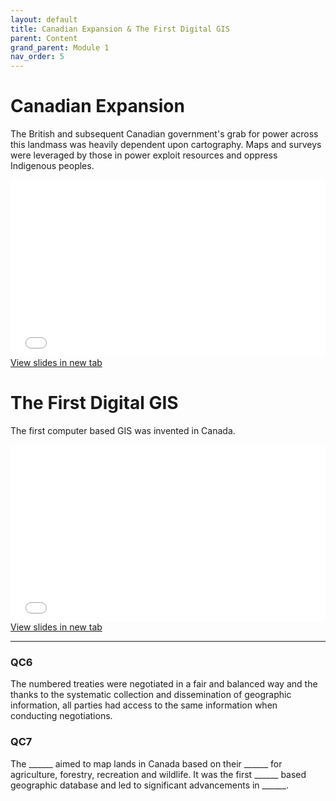 ```yaml
---
layout: default
title: Canadian Expansion & The First Digital GIS
parent: Content
grand_parent: Module 1
nav_order: 5
---
```




# Canadian Expansion

The British and subsequent Canadian government's grab for power across this landmass was heavily dependent upon cartography.  Maps and surveys were leveraged by those in power exploit resources and oppress Indigenous peoples.

<div style="overflow: hidden;
  padding-top: 56.25%;
  position: relative">
  <iframe src="content/Expansion.html" title="Processes" scrolling="no" frameborder="0"
    style="border: 0;
   height: 100%;
   left: 0;
   position: absolute;
   top: 0;
   width: 100%;">
   <p>Your browser does not support iframes.</p>
 </iframe>
</div>
<a href="content/Expansion.html" target="_blank">View slides in new tab</a>

# The First Digital GIS

The first computer based GIS was invented in Canada.

<div style="overflow: hidden;
  padding-top: 56.25%;
  position: relative">
  <iframe src="content/Expansion.html" title="Processes" scrolling="no" frameborder="0"
    style="border: 0;
   height: 100%;
   left: 0;
   position: absolute;
   top: 0;
   width: 100%;">
   <p>Your browser does not support iframes.</p>
 </iframe>
</div>
<a href="content/Expansion.html" target="_blank">View slides in new tab</a>

---

### QC6

The numbered treaties were negotiated in a fair and balanced way and the thanks to the systematic collection and dissemination of geographic information, all parties had access to the same information when conducting negotiations.  

<!-- Canada Land Inventory, suitability, computer, spatial analysis -->

### QC7

The ______ aimed to map lands in Canada based on their ______ for agriculture, forestry, recreation and wildlife.  It was the first ______ based geographic database and led to significant advancements in ______.

<!-- Canada Land Inventory, suitability, computer, spatial analysis -->